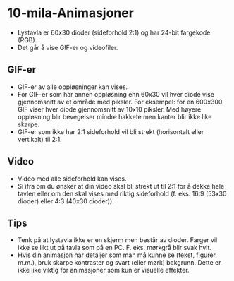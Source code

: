 # 10-mila-Animasjoner

- Lystavla er 60x30 dioder (sideforhold 2:1) og har 24-bit fargekode (RGB).
- Det går å vise GIF-er og videofiler.

## GIF-er
- GIF-er av alle oppløsninger kan vises.
- For GIF-er som har annen oppløsning enn 60x30 vil hver diode vise gjennomsnitt av et område med piksler. For eksempel: for en 600x300 GIF viser hver diode gjennomsnitt av 10x10 piksler. Med høyere oppløsning blir bevegelser mindre hakkete men kanter blir ikke like skarpe.
- GIF-er som ikke har 2:1 sideforhold vil bli strekt (horisontalt eller vertikalt) til 2:1.

## Video
- Video med alle sideforhold kan vises.
- Si ifra om du ønsker at din video skal bli strekt ut til 2:1 for å dekke hele tavlen eller om den skal vises med riktig sideforhold (f. eks. 16:9 (53x30 dioder) eller 4:3 (40x30 dioder)).

## Tips
- Tenk på at lystavla ikke er en skjerm men består av dioder. Farger vil ikke se likt ut på tavla som på en PC. F. eks. mørkgrå blir svak hvit.
- Hvis din animasjon har detaljer som man må kunne se (tekst, figurer, m.m.), bruk skarpe kontraster og svart (eller mørk) bakgrunn. Dette er ikke like viktig for animasjoner som kun er visuelle effekter.
